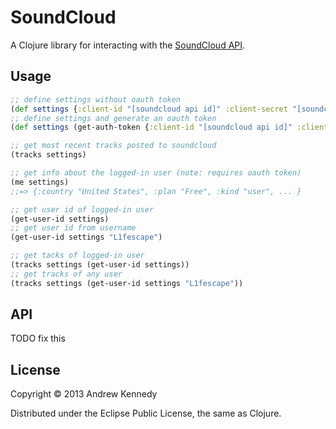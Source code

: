 # SoundCloud

A Clojure library for interacting with the [SoundCloud API](http://developers.soundcloud.com/docs/api/reference).

## Usage

```clojure
;; define settings without oauth token
(def settings {:client-id "[soundcloud api id]" :client-secret "[soundcloud api secret]"})
;; define settings and generate an oauth token
(def settings (get-auth-token {:client-id "[soundcloud api id]" :client-secret "[soundcloud api secret]" :username "[soundcloud username]" :password "[soundcloud password]"}))

;; get most recent tracks posted to soundcloud
(tracks settings)

;; get info about the logged-in user (note: requires oauth token)
(me settings)
;;=> {:country "United States", :plan "Free", :kind "user", ... }

;; get user id of logged-in user
(get-user-id settings)
;; get user id from username
(get-user-id settings "L1fescape")

;; get tacks of logged-in user
(tracks settings (get-user-id settings))
;; get tracks of any user
(tracks settings (get-user-id settings "L1fescape"))
```

## API

TODO fix this

## License

Copyright © 2013 Andrew Kennedy

Distributed under the Eclipse Public License, the same as Clojure.
